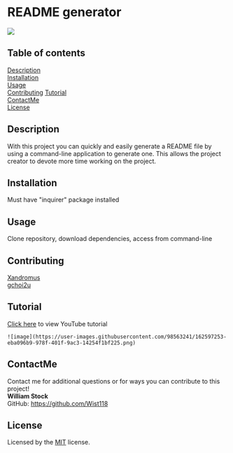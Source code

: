 
  # README generator
  [<img src="https://img.shields.io/badge/License-MIT-yellow.svg">](https://www.mit.edu/~amini/LICENSE.md)

  ## Table of contents  
  [Description](#description)  
  [Installation](#installation)  
  [Usage](#usage)  
  [Contributing](#contributing)
  [Tutorial](#tutorial)  
  [ContactMe](#contactme)  
  [License](#license)  

  ## Description
  With this project you can quickly and easily generate a README file by using a command-line application to generate one. This allows the project creator to devote more time working on the project.
  

  ## Installation  
  Must have "inquirer" package installed

  ## Usage  
  Clone repository, download dependencies, access from command-line

  ## Contributing
  [Xandromus](https://github.com/Xandromus)  
  [gchoi2u](https://github.com/gchoi2u)

  ## Tutorial
  [Click here](https://youtu.be/Gixk98lrK38) to view YouTube tutorial  
    
    ![image](https://user-images.githubusercontent.com/98563241/162597253-eba096b9-978f-401f-9ac3-14254f1bf225.png)
    
  ## ContactMe
  Contact me for additional questions or for ways you can contribute to this project!  
  **William Stock**  
  GitHub: https://github.com/Wist118

  ## License
  Licensed by the [MIT](https://www.mit.edu/~amini/LICENSE.md) license.

